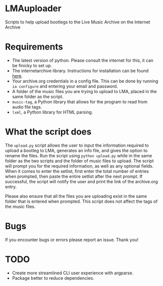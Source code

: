 # LMAuploader
Scripts to help upload bootlegs to the Live Music Archive on the Internet Archive
# Requirements
- The latest version of python. Please consult the internet for this, it can be finicky to set up.
- The internetarchive library. Instructions for installation can be found [here](https://archive.org/services/docs/api/internetarchive/installation.html).
- Your archive.org credentials in a config file. This can be done by running `ia configure` and entering your email and password.
- A folder of the music files you are trying to upload to LMA, placed in the same folder as the script.
- ``music-tag``, a Python library that allows for the program to read from audio file tags.
- ``lxml``, a Python library for HTML parsing.
# What the script does
The `upload.py` script allows the user to input the information required to upload a bootleg to LMA, generates an info file, and gives the option to rename the files. Run the script using `python upload.py` while in the same folder as the two scripts and the folder of music files to upload. The script will prompt you for the required information, as well as any optional fields. When it comes to enter the setlist, first enter the total number of entries when prompted, then paste the entire setlist after the next prompt. If successful, the script will notify the user and print the link of the archive.org entry. 

Please also ensure that all the files you are uploading exist in the same folder that is entered when prompted. This script does not affect the tags of the music files. 
# Bugs
If you encounter bugs or errors please report an issue. Thank you!
# TODO
- Create more streamlined CLI user experience with argparse.
- Package better to reduce dependencies. 
